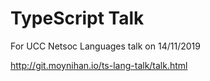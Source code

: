 # TypeScript Talk

 For UCC Netsoc Languages talk on 14/11/2019

http://git.moynihan.io/ts-lang-talk/talk.html

